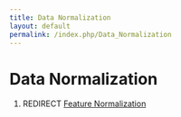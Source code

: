 ```yaml
---
title: Data Normalization
layout: default
permalink: /index.php/Data_Normalization
---
```


# Data Normalization

1. REDIRECT [Feature Normalization](Feature_Normalization)